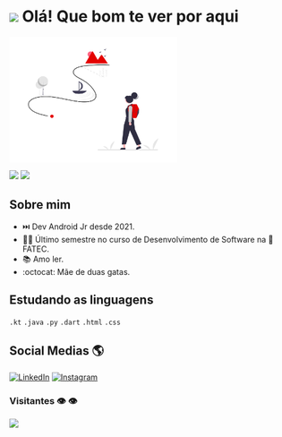 <h1><img src="https://raw.githubusercontent.com/iampavangandhi/iampavangandhi/master/gifs/Hi.gif" width="30px"> Olá! Que bom te ver por aqui</h1>
 <img align="center" width="300px" src="aventura.png" />

 <img height="164em" src="https://github-readme-stats.vercel.app/api?username=paulademelo&show_icons=true&theme=gruvbox&count_private=true"></img>
 <img height="164em" src="https://github-readme-stats.vercel.app/api/top-langs/?username=paulademelo&langs_count=8&theme=gruvbox&layout=compact"></img>
  

## Sobre mim
- ⏭️ Dev Android Jr desde 2021.
- 👩‍🎓 Último semestre no curso de Desenvolvimento de Software na 🏫 FATEC.
- 📚 Amo ler.
- :octocat: Mãe de duas gatas.

## Estudando as linguagens
 `.kt` `.java` `.py` `.dart` `.html`  `.css`

## Social Medias 🌎
[![LinkedIn](https://img.shields.io/badge/linkedin-%230077B5.svg?style=for-the-badge&logo=linkedin&logoColor=white)](https://www.linkedin.com/in/paulademelo/)
[![Instagram](https://img.shields.io/badge/Instagram-%23E4405F.svg?style=for-the-badge&logo=Instagram&logoColor=white)](https://www.instagram.com/paulameloti/)

### Visitantes 👁️ 👁️  
  <img alingn="center" src="https://profile-counter.glitch.me/paulademelo/count.svg" />
   
<!--
**paulademelo/paulademelo** is a ✨ _special_ ✨ repository because its `README.md` (this file) appears on your GitHub profile.

Here are some ideas to get you started:

- 🔭 I’m currently working on ...
- 🌱 I’m currently learning ...
- 👯 I’m looking to collaborate on ...
- 🤔 I’m looking for help with ...
- 💬 Ask me about ...
- 📫 How to reach me: ...
- 😄 Pronouns: ...
- ⚡ Fun fact: ...
-->
